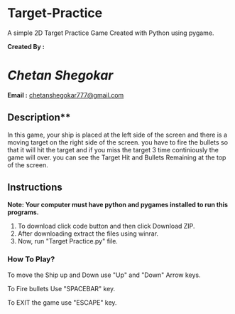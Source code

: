 # Target-Practice
A simple 2D Target Practice Game Created with Python using pygame.

**Created By :**
# *Chetan Shegokar*

**Email :**
chetanshegokar777@gmail.com

## Description**

In this game, your ship is placed at the left side of the screen and there is a moving target on the right side of the screen.
you have to fire the bullets so that it will hit the target and if you miss the target 3 time continiously the game will over.
you can see the Target Hit and Bullets Remaining at the top of the screen.

## Instructions

**Note: Your computer must have python and pygames installed to run this programs.**
1. To download click code button and then click Download ZIP.
2. After downloading extract the files using winrar.
3. Now, run "Target Practice.py" file.

### How To Play?

To move the Ship up and Down use "Up" and "Down" Arrow keys.

To Fire bullets Use "SPACEBAR" key.

To EXIT the game use "ESCAPE" key.
